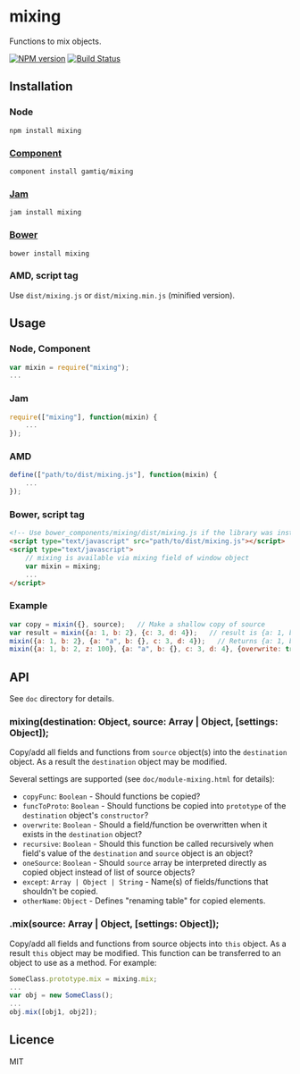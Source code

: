 # mixing

Functions to mix objects.

[![NPM version](https://badge.fury.io/js/mixing.png)](http://badge.fury.io/js/mixing)
[![Build Status](https://travis-ci.org/gamtiq/mixing.png)](https://travis-ci.org/gamtiq/mixing)

## Installation

### Node

    npm install mixing

### [Component](https://github.com/component/component)

    component install gamtiq/mixing

### [Jam](http://jamjs.org)

    jam install mixing

### [Bower](http://bower.io)

    bower install mixing

### AMD, script tag

Use `dist/mixing.js` or `dist/mixing.min.js` (minified version).

## Usage

### Node, Component

```js
var mixin = require("mixing");
...
```

### Jam

```js
require(["mixing"], function(mixin) {
    ...
});
```

### AMD

```js
define(["path/to/dist/mixing.js"], function(mixin) {
    ...
});
```

### Bower, script tag

```html
<!-- Use bower_components/mixing/dist/mixing.js if the library was installed via Bower -->
<script type="text/javascript" src="path/to/dist/mixing.js"></script>
<script type="text/javascript">
    // mixing is available via mixing field of window object
    var mixin = mixing;
    ...
</script>
```

### Example

```js
var copy = mixin({}, source);   // Make a shallow copy of source
var result = mixin({a: 1, b: 2}, {c: 3, d: 4});   // result is {a: 1, b: 2, c: 3, d: 4}
mixin({a: 1, b: 2}, {a: "a", b: {}, c: 3, d: 4});   // Returns {a: 1, b: 2, c: 3, d: 4}
mixin({a: 1, b: 2, z: 100}, {a: "a", b: {}, c: 3, d: 4}, {overwrite: true});   // Returns {a: "a", b: {}, c: 3, d: 4, z: 100}
```

## API

See `doc` directory for details.

### mixing(destination: Object, source: Array | Object, [settings: Object]);

Copy/add all fields and functions from `source` object(s) into the `destination` object.
As a result the `destination` object may be modified.

Several settings are supported (see `doc/module-mixing.html` for details):

* `copyFunc`: `Boolean` - Should functions be copied?
* `funcToProto`: `Boolean` - Should functions be copied into `prototype` of the `destination` object's `constructor`?
* `overwrite`: `Boolean` - Should a field/function be overwritten when it exists in the `destination` object?
* `recursive`: `Boolean` - Should this function be called recursively when field's value of the `destination` and `source` object is an object?
* `oneSource`: `Boolean` - Should `source` array be interpreted directly as copied object instead of list of source objects?
* `except`: `Array | Object | String` - Name(s) of fields/functions that shouldn't be copied.
* `otherName`: `Object` - Defines "renaming table" for copied elements.

### .mix(source: Array | Object, [settings: Object]);

Copy/add all fields and functions from source objects into `this` object.
As a result `this` object may be modified.
This function can be transferred to an object to use as a method.
For example:
```js
SomeClass.prototype.mix = mixing.mix;
...
var obj = new SomeClass();
...
obj.mix([obj1, obj2]);
```

## Licence

MIT
